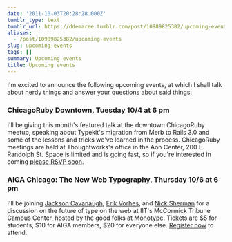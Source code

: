 ```yaml
---
date: '2011-10-03T20:28:28.000Z'
tumblr_type: text
tumblr_url: https://ddemaree.tumblr.com/post/10989825382/upcoming-events
aliases:
  - /post/10989825382/upcoming-events
slug: upcoming-events
tags: []
summary: Upcoming events
title: Upcoming events
---
```


I'm excited to announce the following upcoming events, at which I shall talk about nerdy things and answer your questions about said things:

### ChicagoRuby Downtown, Tuesday 10/4 at 6 pm
I'll be giving this month's featured talk at the downtown ChicagoRuby meetup, speaking about Typekit's migration from Merb to Rails 3.0 and some of the lessons and tricks we've learned in the process. ChicagoRuby meetings are held at Thoughtworks's office in the Aon Center, 200 E. Randolph St. Space is limited and is going fast, so if you're interested in coming [please RSVP soon](http://www.meetup.com/ChicagoRuby/events/21988631/).

### AIGA Chicago: The New Web Typography, Thursday 10/6 at 6 pm
I'll be joining <a href="http://twitter.com/okaytype">Jackson Cavanaugh</a>, <a href="http://twitter.com/erikvorhes">Erik Vorhes</a>, and <a href="http://twitter.com/NickSherman">Nick Sherman</a> for a discussion on the future of type on the web at IIT's McCormick Tribune Campus Center, hosted by the good folks at <a href="http://www.monotypeimaging.com/">Monotype</a>. Tickets are $5 for students, $10 for AIGA members, $20 for everyone else. <a href="http://www.aigachicago.org/events/new-web-typography">Register now</a> to attend.